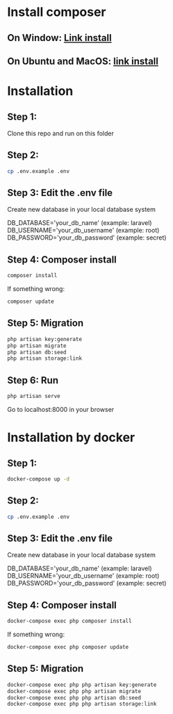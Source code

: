 # Install composer
## On Window: <a href="https://devanswers.co/install-composer-php-windows-10/">Link install</a>
## On Ubuntu and MacOS: <a href="https://www.digitalocean.com/community/tutorials/how-to-install-and-use-composer-on-ubuntu-20-04">link install</a>
# Installation 

## Step 1:

Clone this repo and run on this folder

## Step 2:

```bash
cp .env.example .env
```

## Step 3: Edit the .env file

Create new database in your local database system

DB_DATABASE='your_db_name'	   (example: laravel) <br/>
DB_USERNAME='your_db_username' (example: root)<br/>
DB_PASSWORD='your_db_password' (example: secret)<br/>


## Step 4: Composer install

```bash
composer install 
```

If something wrong:
```bash
composer update
```

## Step 5: Migration

```bash
php artisan key:generate
php artisan migrate
php artisan db:seed
php artisan storage:link
```

## Step 6: Run
```bash
php artisan serve
```

Go to localhost:8000 in your browser

# Installation by docker
## Step 1: 
```bash
docker-compose up -d
```
## Step 2:

```bash
cp .env.example .env
```

## Step 3: Edit the .env file

Create new database in your local database system

DB_DATABASE='your_db_name'	   (example: laravel) <br/>
DB_USERNAME='your_db_username' (example: root)<br/>
DB_PASSWORD='your_db_password' (example: secret)<br/>

## Step 4: Composer install

```bash
docker-compose exec php composer install 
```

If something wrong:
```bash
docker-compose exec php composer update
```

## Step 5: Migration

```bash
docker-compose exec php php artisan key:generate
docker-compose exec php php artisan migrate
docker-compose exec php php artisan db:seed
docker-compose exec php php artisan storage:link
```
